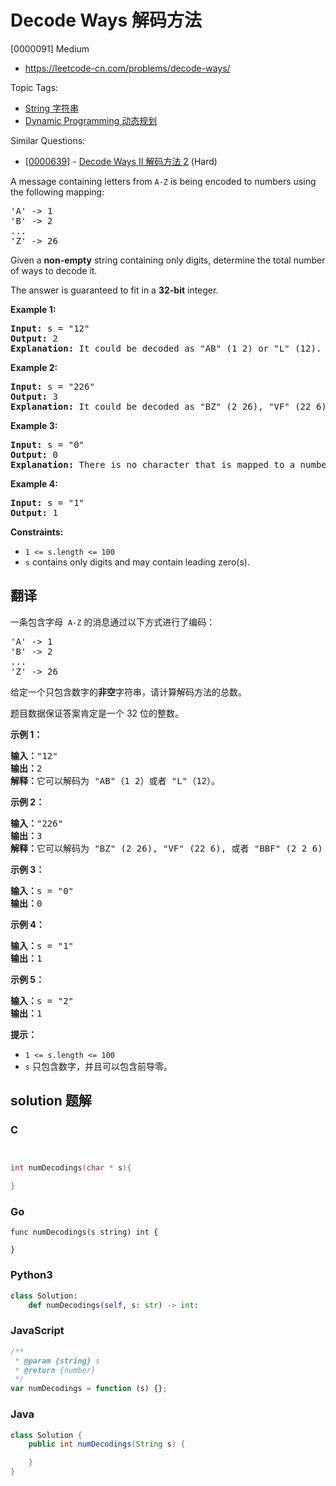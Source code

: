 # Decode Ways 解码方法

[0000091] Medium

- https://leetcode-cn.com/problems/decode-ways/

Topic Tags:

- [String 字符串](https://leetcode-cn.com/tag/string/)
- [Dynamic Programming 动态规划](https://leetcode-cn.com/tag/dynamic-programming/)

Similar Questions:

- [[0000639](https://leetcode-cn.com/problems/decode-ways-ii/)] - [Decode Ways II 解码方法 2](./0000639.decode-ways-ii.md) (Hard)

A message containing letters from `A-Z` is being encoded to numbers using the following mapping:

<pre>'A' -&gt; 1
'B' -&gt; 2
...
'Z' -&gt; 26
</pre>

Given a **non-empty** string containing only digits, determine the total number of ways to decode it.

The answer is guaranteed to fit in a **32-bit** integer.

**Example 1:**

<pre><strong>Input:</strong> s = "12"
<strong>Output:</strong> 2
<strong>Explanation:</strong> It could be decoded as "AB" (1 2) or "L" (12).
</pre>

**Example 2:**

<pre><strong>Input:</strong> s = "226"
<strong>Output:</strong> 3
<strong>Explanation:</strong> It could be decoded as "BZ" (2 26), "VF" (22 6), or "BBF" (2 2 6).
</pre>

**Example 3:**

<pre><strong>Input:</strong> s = "0"
<strong>Output:</strong> 0
<strong>Explanation:</strong> There is no character that is mapped to a number starting with '0'. We cannot ignore a zero when we face it while decoding. So, each '0' should be part of "10" --&gt; 'J' or "20" --&gt; 'T'.
</pre>

**Example 4:**

<pre><strong>Input:</strong> s = "1"
<strong>Output:</strong> 1
</pre>

**Constraints:**

- `1 <= s.length <= 100`
- `s` contains only digits and may contain leading zero(s).

## 翻译

一条包含字母  `A-Z` 的消息通过以下方式进行了编码：

<pre>'A' -&gt; 1
'B' -&gt; 2
...
'Z' -&gt; 26
</pre>

给定一个只包含数字的**非空**字符串，请计算解码方法的总数。

题目数据保证答案肯定是一个 32 位的整数。

**示例 1：**

<pre><strong>输入：</strong>"12"
<strong>输出：</strong>2
<strong>解释：</strong>它可以解码为 "AB"（1 2）或者 "L"（12）。
</pre>

**示例 2：**

<pre><strong>输入：</strong>"226"
<strong>输出：</strong>3
<strong>解释：</strong>它可以解码为 "BZ" (2 26), "VF" (22 6), 或者 "BBF" (2 2 6) 。
</pre>

**示例 3：**

<pre><strong>输入：</strong>s = "0"
<strong>输出：</strong>0
</pre>

**示例 4：**

<pre><strong>输入：</strong>s = "1"
<strong>输出：</strong>1
</pre>

**示例 5：**

<pre><strong>输入：</strong>s = "2"
<strong>输出：</strong>1
</pre>

**提示：**

- `1 <= s.length <= 100`
- `s` 只包含数字，并且可以包含前导零。

## solution 题解

### C

```c


int numDecodings(char * s){

}
```

### Go

```golang
func numDecodings(s string) int {

}
```

### Python3

```python
class Solution:
    def numDecodings(self, s: str) -> int:
```

### JavaScript

```javascript
/**
 * @param {string} s
 * @return {number}
 */
var numDecodings = function (s) {};
```

### Java

```java
class Solution {
    public int numDecodings(String s) {

    }
}
```
